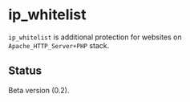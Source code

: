ip\_whitelist
=============

``ip_whitelist`` is additional protection for websites on ``Apache_HTTP_Server+PHP`` stack.

Status
------

Beta version (0.2).
